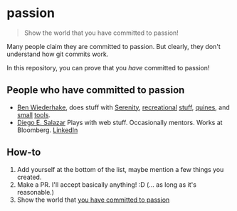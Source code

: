 # passion

> Show the world that you have committed to passion!

Many people claim they are committed to passion. But clearly, they don't understand how git commits work.

In this repository, you can prove that you *have* committed to passion!

## People who have committed to passion

- [Ben Wiederhake](https://github.com/BenWiederhake), does stuff with [Serenity](https://github.com/SerenityOS/serenity), [recreational](https://github.com/BenWiederhake/evo_path#evo_path) [stuff](https://benwiederhake.github.io/oeis-funfacts/), [quines](https://github.com/BenWiederhake/normal-quine#normal-quine), and [small](https://github.com/BenWiederhake/ear#ear) [tools](https://github.com/BenWiederhake/pwned_passwords#pwned_passwords).
- [Diego E. Salazar](https://github.com/DiegoSalazar) Plays with web stuff. Occasionally mentors. Works at Bloomberg. [LinkedIn](https://www.linkedin.com/in/diegoesalazar/)

## How-to

1. Add yourself at the bottom of the list, maybe mention a few things you created.
2. Make a PR. I'll accept basically anything! :D (… as long as it's reasonable.)
3. Show the world that [you have committed to passion](https://github.com/BenWiederhake/passion/commit/fe543fbe0d8a60ac4bc2405fd921320b6df95c2f)
